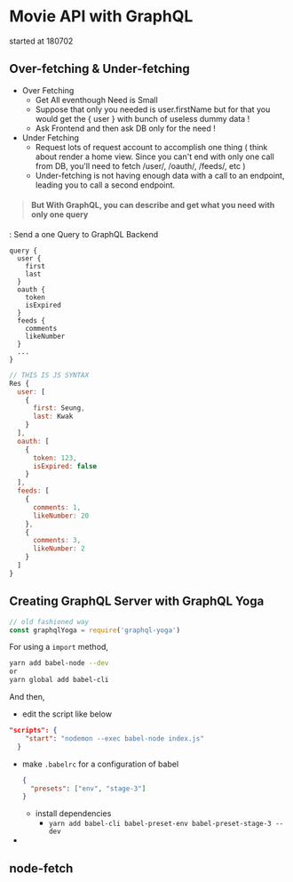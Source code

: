 # Movie API with GraphQL
started at 180702

## Over-fetching & Under-fetching
- Over Fetching
  - Get All eventhough Need is Small
  - Suppose that only you needed is user.firstName but for that you would get the { user } with bunch of useless dummy data !
  - Ask Frontend and then ask DB only for the need !
- Under Fetching
  - Request lots of request account to accomplish one thing ( think about render a home view. Since you can't end with only one call from DB, you'll need to fetch /user/, /oauth/, /feeds/, etc )
  - Under-fetching is not having enough data with a call to an endpoint, leading you to call a second endpoint.

> #### **But With GraphQL**, you can describe and get what you need with only **one query**

: Send a one Query to GraphQL Backend
```
query {
  user {
    first
    last
  }
  oauth {
    token
    isExpired
  }
  feeds {
    comments
    likeNumber
  }
  ...
}
```

```js
// THIS IS JS SYNTAX
Res {
  user: [
    {
      first: Seung,
      last: Kwak
    }
  ],
  oauth: [
    {
      token: 123,
      isExpired: false
    }
  ],
  feeds: [
    {
      comments: 1,
      likeNumber: 20
    },
    {
      comments: 3,
      likeNumber: 2
    }
  ]
}
```

## Creating GraphQL Server with GraphQL Yoga
```js
// old fashioned way
const graphqlYoga = require('graphql-yoga')
```

For using a `import` method,
```bash
yarn add babel-node --dev
or
yarn global add babel-cli
```

And then, 
- edit the script like below
```json
"scripts": {
    "start": "nodemon --exec babel-node index.js"
  }
```

- make `.babelrc` for a configuration of babel
  ```json
  {
    "presets": ["env", "stage-3"]
  }
  ```
  - install dependencies 
    - `yarn add babel-cli babel-preset-env babel-preset-stage-3 --dev`
- 

## node-fetch

